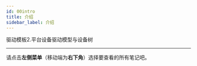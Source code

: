```yaml
---
id: 00intro
title: 介绍
sidebar_label: 介绍
---
```


驱动模板2.平台设备驱动模型与设备树

---

请点击**左侧菜单**（移动端为**右下角**）选择要查看的所有笔记吧。